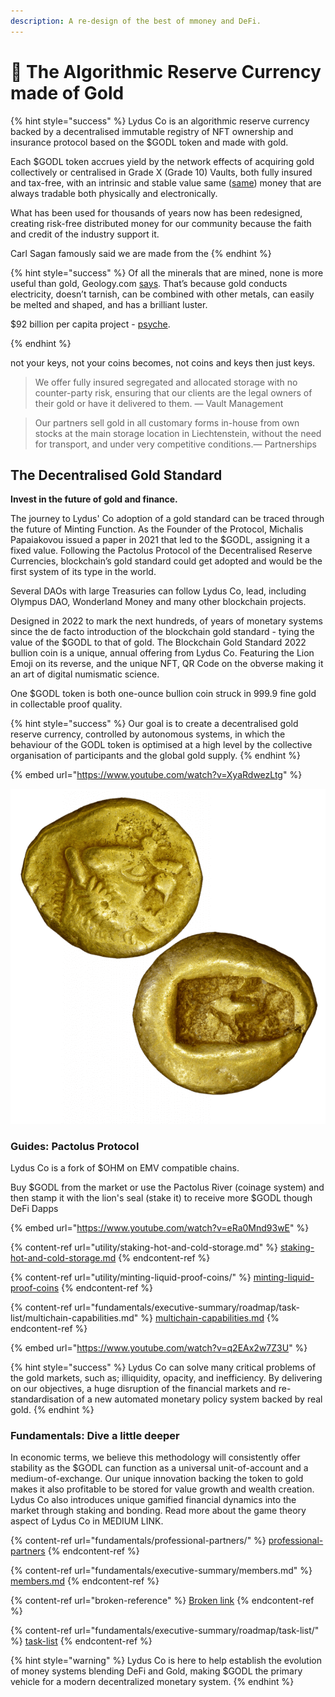 ```yaml
---
description: A re-design of the best of mmoney and DeFi.
---
```


# 🦁 The Algorithmic Reserve Currency made of Gold

{% hint style="success" %}
Lydus Co is an algorithmic reserve currency backed by a decentralised immutable registry of NFT ownership and insurance protocol based on the $GODL token and made with gold.&#x20;

Each $GODL token accrues yield by the network effects of acquiring gold collectively or centralised in Grade X (Grade 10) Vaults, both fully insured and tax-free, with an intrinsic and stable value same ([same](https://goldprice.org/gold-price-history.html)) money that are always tradable both physically and electronically.&#x20;

What has been used for thousands of years now has been redesigned, creating risk-free distributed money for our community because the faith and credit of the industry support it.

Carl Sagan famously said we are made from the&#x20;
{% endhint %}

&#x20;

{% hint style="success" %}
Of all the minerals that are mined, none is more useful than gold, Geology.com [says](https://geology.com/minerals/gold/uses-of-gold.shtml). That’s because gold conducts electricity, doesn’t tarnish, can be combined with other metals, can easily be melted and shaped, and has a brilliant luster.

$92 billion per capita project - [psyche](https://www.usmoneyreserve.com/blog/gold-in-space/).



>
{% endhint %}



not your keys, not your coins becomes, not coins and keys then just keys.

> We offer fully insured segregated and allocated storage with no counter-party risk, ensuring that our clients are the legal owners of their gold or have it delivered to them. — Vault Management

> Our partners sell gold in all customary forms in-house from own stocks at the main storage location in Liechtenstein, without the need for transport, and under very competitive conditions.— Partnerships

## The Decentralised Gold Standard

**Invest in the future of gold and finance.**

The journey to Lydus' Co adoption of a gold standard can be traced through the future of Minting Function. As the Founder of the Protocol, Michalis Papaiakovou issued a paper in 2021 that led to the $GODL, assigning it a fixed value. Following the Pactolus Protocol of the Decentralised Reserve Currencies, blockchain’s gold standard could get adopted and would be the first system of its type in the world.&#x20;

Several DAOs with large Treasuries can follow Lydus Co, lead, including Olympus DAO, Wonderland Money and many other blockchain projects.&#x20;

Designed in 2022 to mark the next hundreds, of years of monetary systems since the de facto introduction of the blockchain gold standard - tying the value of the $GODL to that of gold. The Blockchain Gold Standard 2022 bullion coin is a unique, annual offering from Lydus Co. Featuring the Lion Emoji on its reverse, and the unique NFT, QR Code on the obverse making it an art of digital numismatic science.&#x20;

One $GODL token is both one-ounce bullion coin struck in 999.9 fine gold in collectable proof quality.

{% hint style="success" %}
Our goal is to create a decentralised gold reserve currency, controlled by autonomous systems, in which the behaviour of the GODL token is optimised at a high level by the collective organisation of participants and the global gold supply.
{% endhint %}

{% embed url="https://www.youtube.com/watch?v=XyaRdwezLtg" %}

![The Fist Coin in the World.](<.gitbook/assets/lydian starter.png>)

### Guides: Pactolus Protocol

Lydus Co is a fork of $OHM on EMV compatible chains.&#x20;

Buy $GODL from the market or use the Pactolus River (coinage system) and then stamp it with the lion's seal (stake it) to receive more $GODL though DeFi Dapps

{% embed url="https://www.youtube.com/watch?v=eRa0Mnd93wE" %}

{% content-ref url="utility/staking-hot-and-cold-storage.md" %}
[staking-hot-and-cold-storage.md](utility/staking-hot-and-cold-storage.md)
{% endcontent-ref %}

{% content-ref url="utility/minting-liquid-proof-coins/" %}
[minting-liquid-proof-coins](utility/minting-liquid-proof-coins/)
{% endcontent-ref %}

{% content-ref url="fundamentals/executive-summary/roadmap/task-list/multichain-capabilities.md" %}
[multichain-capabilities.md](fundamentals/executive-summary/roadmap/task-list/multichain-capabilities.md)
{% endcontent-ref %}



{% embed url="https://www.youtube.com/watch?v=q2EAx2w7Z3U" %}

{% hint style="success" %}
Lydus Co can solve many critical problems of the gold markets, such as; illiquidity, opacity, and inefficiency. By delivering on our objectives, a huge disruption of the financial markets and re-standardisation of a new automated monetary policy system backed by real gold.
{% endhint %}

### Fundamentals: Dive a little deeper

In economic terms, we believe this methodology will consistently offer stability as the $GODL can function as a universal unit-of-account and a medium-of-exchange. Our unique innovation backing the token to gold makes it also profitable to be stored for value growth and wealth creation. Lydus Co also introduces unique gamified financial dynamics into the market through staking and bonding. Read more about the game theory aspect of Lydus Co in MEDIUM LINK.

{% content-ref url="fundamentals/professional-partners/" %}
[professional-partners](fundamentals/professional-partners/)
{% endcontent-ref %}

{% content-ref url="fundamentals/executive-summary/members.md" %}
[members.md](fundamentals/executive-summary/members.md)
{% endcontent-ref %}

{% content-ref url="broken-reference" %}
[Broken link](broken-reference)
{% endcontent-ref %}

{% content-ref url="fundamentals/executive-summary/roadmap/task-list/" %}
[task-list](fundamentals/executive-summary/roadmap/task-list/)
{% endcontent-ref %}

{% hint style="warning" %}
Lydus Co is here to help establish the evolution of money systems blending DeFi and Gold, making $GODL the primary vehicle for a modern decentralized monetary system.
{% endhint %}
